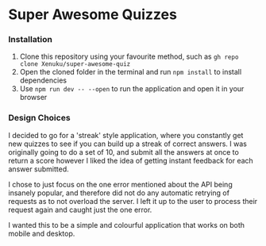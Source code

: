 # Super Awesome Quizzes

### Installation
1. Clone this repository using your favourite method, such as `gh repo clone Xenuku/super-awesome-quiz`
2. Open the cloned folder in the terminal and run `npm install` to install dependencies
3. Use `npm run dev -- --open` to run the application and open it in your browser

### Design Choices
I decided to go for a 'streak' style application, where you constantly get new quizzes to see if you can build up a streak of correct answers. I was originally going to do a set of 10, and submit all the answers at once to return a score however I liked the idea of getting instant feedback for each answer submitted.

I chose to just focus on the one error mentioned about the API being insanely popular, and therefore did not do any automatic retrying of requests as to not overload the server. I left it up to the user to process their request again and caught just the one error.

I wanted this to be a simple and colourful application that works on both mobile and desktop.